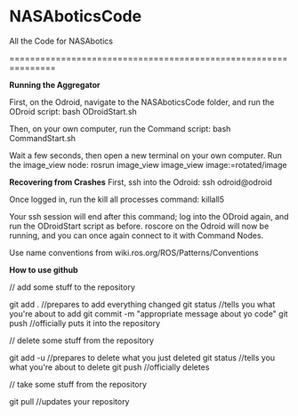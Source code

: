 NASAboticsCode
==============

All the Code for NASAbotics

===============================================================

**Running the Aggregator**

First, on the Odroid, navigate to the NASAboticsCode folder, and run the ODroid script:
bash ODroidStart.sh

Then, on your own computer, run the Command script:
bash CommandStart.sh

Wait a few seconds, then open a new terminal on your own computer. Run the image_view node:
rosrun image_view image_view image:=rotated/image 

**Recovering from Crashes**
First, ssh into the Odroid:
ssh odroid@odroid

Once logged in, run the kill all processes command:
killall5

Your ssh session will end after this command; log into the ODroid again, and run the ODroidStart script as before. 
roscore on the Odroid will now be running, and you can once again connect to it with Command Nodes.  


Use name conventions from wiki.ros.org/ROS/Patterns/Conventions

**How to use github**

// add some stuff to the repository

git add . //prepares to add everything changed
git status //tells you what you're about to add
git commit -m "appropriate message about yo code"
git push //officially puts it into the repository

// delete some stuff from the repository

git add -u //prepares to delete what you just deleted
git status //tells you what you're about to delete
git push //officially deletes

// take some stuff from the repository

git pull //updates your repository
